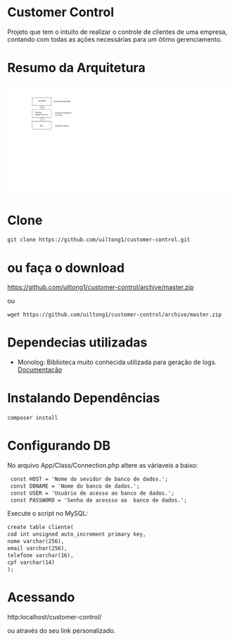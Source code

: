# Customer Control
Projeto que tem o intuito de realizar o controle de clientes de uma empresa, contando com todas as ações necessárias para um ótimo gerenciamento.
# Resumo da Arquitetura
![Arquitetura do sistema](https://github.com/uiltong1/customer-control/blob/master/Arquitetura.png?raw=true)
# Clone
```shell
git clone https://github.com/uiltong1/customer-control.git
````
# ou faça o download 

https://github.com/uiltong1/customer-control/archive/master.zip

ou 
```shell
wget https://github.com/uiltong1/customer-control/archive/master.zip
```
# Dependecias utilizadas
 - Monolog: Biblioteca muito conhecida utilizada para geração de logs.
  [Documentação](https://github.com/Seldaek/monolog/blob/master/doc/01-usage.md)
 
 
# Instalando Dependências 
```shel
composer install 
```
# Configurando DB

No arquivo App/Class/Connection.php altere as váriaveis a baixo:

```shel
 const HOST = 'Nome do sevidor de banco de dados.';
 const DBNAME = 'Nome do banco de dados.';
 const USER = 'Usuário de acesso ao banco de dados.';
 const PASSWORD = 'Senha de acessso ao  banco de dados.';
```
Execute o script no MySQL:
```shel
create table cliente(
cod int unsigned auto_increment primary key,
nome varchar(256),
email varchar(256),
telefone varchar(16),
cpf varchar(14)
);
```
# Acessando

http:localhost/customer-control/

ou através do seu link personalizado.
